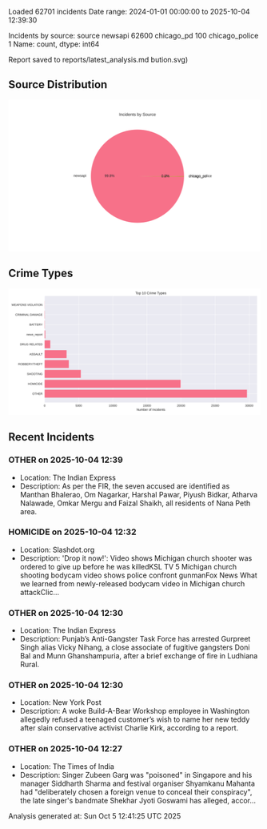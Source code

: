 
Loaded 62701 incidents
Date range: 2024-01-01 00:00:00 to 2025-10-04 12:39:30

Incidents by source:
source
newsapi           62600
chicago_pd          100
chicago_police        1
Name: count, dtype: int64

Report saved to reports/latest_analysis.md
bution.svg)

## Source Distribution
![Source Distribution](images/source_distribution.svg)

## Crime Types
![Crime Types](images/crime_types.svg)

## Recent Incidents

### OTHER on 2025-10-04 12:39
- Location: The Indian Express
- Description: As per the FIR, the seven accused are identified as Manthan Bhalerao, Om Nagarkar, Harshal Pawar, Piyush Bidkar, Atharva Nalawade, Omkar Mergu and Faizal Shaikh, all residents of Nana Peth area.


### HOMICIDE on 2025-10-04 12:32
- Location: Slashdot.org
- Description: 'Drop it now!': Video shows Michigan church shooter was ordered to give up before he was killedKSL TV 5 Michigan church shooting bodycam video shows police confront gunmanFox News What we learned from newly-released bodycam video in Michigan church attackClic…


### OTHER on 2025-10-04 12:30
- Location: The Indian Express
- Description: Punjab’s Anti-Gangster Task Force has arrested Gurpreet Singh alias Vicky Nihang, a close associate of fugitive gangsters Doni Bal and Munn Ghanshampuria, after a brief exchange of fire in Ludhiana Rural.


### OTHER on 2025-10-04 12:30
- Location: New York Post
- Description: A woke Build-A-Bear Workshop employee in Washington allegedly refused a teenaged customer’s wish to name her new teddy after slain conservative activist Charlie Kirk, according to a report.


### OTHER on 2025-10-04 12:27
- Location: The Times of India
- Description: Singer Zubeen Garg was "poisoned" in Singapore and his manager Siddharth Sharma and festival organiser Shyamkanu Mahanta had "deliberately chosen a foreign venue to conceal their conspiracy", the late singer's bandmate Shekhar Jyoti Goswami has alleged, accor…

Analysis generated at: Sun Oct  5 12:41:25 UTC 2025

